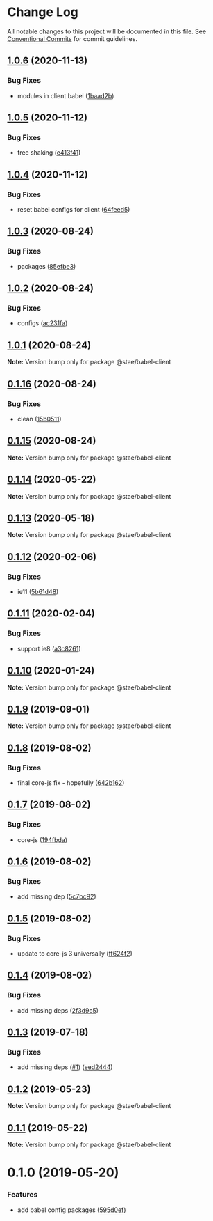# Change Log

All notable changes to this project will be documented in this file.
See [Conventional Commits](https://conventionalcommits.org) for commit guidelines.

## [1.0.6](https://github.com/staeco/modules/compare/@stae/babel-client@1.0.5...@stae/babel-client@1.0.6) (2020-11-13)


### Bug Fixes

* modules in client babel ([1baad2b](https://github.com/staeco/modules/commit/1baad2b4f9e2ef0d7d36a878daa7e610d192dcf8))





## [1.0.5](https://github.com/staeco/modules/compare/@stae/babel-client@1.0.4...@stae/babel-client@1.0.5) (2020-11-12)


### Bug Fixes

* tree shaking ([e413f41](https://github.com/staeco/modules/commit/e413f4173aff11b168f83bfc48c8a1ae8476534b))





## [1.0.4](https://github.com/staeco/modules/compare/@stae/babel-client@1.0.3...@stae/babel-client@1.0.4) (2020-11-12)


### Bug Fixes

* reset babel configs for client ([64feed5](https://github.com/staeco/modules/commit/64feed5a485c8a1e683ce04a40ba47ee8a492893))





## [1.0.3](https://github.com/staeco/modules/compare/@stae/babel-client@1.0.2...@stae/babel-client@1.0.3) (2020-08-24)


### Bug Fixes

* packages ([85efbe3](https://github.com/staeco/modules/commit/85efbe3eb4274bee6231cd2d962b35e0d5919ee2))





## [1.0.2](https://github.com/staeco/modules/compare/@stae/babel-client@1.0.1...@stae/babel-client@1.0.2) (2020-08-24)


### Bug Fixes

* configs ([ac231fa](https://github.com/staeco/modules/commit/ac231face38e689d6238f57bc29c8e82fc3e7cc7))





## [1.0.1](https://github.com/staeco/modules/compare/@stae/babel-client@0.1.16...@stae/babel-client@1.0.1) (2020-08-24)

**Note:** Version bump only for package @stae/babel-client





## [0.1.16](https://github.com/staeco/modules/compare/@stae/babel-client@0.1.14...@stae/babel-client@0.1.16) (2020-08-24)


### Bug Fixes

* clean ([15b0511](https://github.com/staeco/modules/commit/15b05110e4f7958802d6d0182b6d2815d707ec48))





## [0.1.15](https://github.com/staeco/modules/compare/@stae/babel-client@0.1.14...@stae/babel-client@0.1.15) (2020-08-24)

**Note:** Version bump only for package @stae/babel-client





## [0.1.14](https://github.com/staeco/modules/compare/@stae/babel-client@0.1.13...@stae/babel-client@0.1.14) (2020-05-22)

**Note:** Version bump only for package @stae/babel-client





## [0.1.13](https://github.com/staeco/modules/compare/@stae/babel-client@0.1.12...@stae/babel-client@0.1.13) (2020-05-18)

**Note:** Version bump only for package @stae/babel-client





## [0.1.12](https://github.com/staeco/modules/compare/@stae/babel-client@0.1.11...@stae/babel-client@0.1.12) (2020-02-06)


### Bug Fixes

* ie11 ([5b61d48](https://github.com/staeco/modules/commit/5b61d48))





## [0.1.11](https://github.com/staeco/modules/compare/@stae/babel-client@0.1.10...@stae/babel-client@0.1.11) (2020-02-04)


### Bug Fixes

* support ie8 ([a3c8261](https://github.com/staeco/modules/commit/a3c8261))





## [0.1.10](https://github.com/staeco/modules/compare/@stae/babel-client@0.1.9...@stae/babel-client@0.1.10) (2020-01-24)

**Note:** Version bump only for package @stae/babel-client





## [0.1.9](https://github.com/staeco/modules/compare/@stae/babel-client@0.1.8...@stae/babel-client@0.1.9) (2019-09-01)

**Note:** Version bump only for package @stae/babel-client





## [0.1.8](https://github.com/staeco/modules/compare/@stae/babel-client@0.1.7...@stae/babel-client@0.1.8) (2019-08-02)


### Bug Fixes

* final core-js fix - hopefully ([642b162](https://github.com/staeco/modules/commit/642b162))





## [0.1.7](https://github.com/staeco/modules/compare/@stae/babel-client@0.1.6...@stae/babel-client@0.1.7) (2019-08-02)


### Bug Fixes

* core-js ([194fbda](https://github.com/staeco/modules/commit/194fbda))





## [0.1.6](https://github.com/staeco/modules/compare/@stae/babel-client@0.1.5...@stae/babel-client@0.1.6) (2019-08-02)


### Bug Fixes

* add missing dep ([5c7bc92](https://github.com/staeco/modules/commit/5c7bc92))





## [0.1.5](https://github.com/staeco/modules/compare/@stae/babel-client@0.1.4...@stae/babel-client@0.1.5) (2019-08-02)


### Bug Fixes

* update to core-js 3 universally ([ff624f2](https://github.com/staeco/modules/commit/ff624f2))





## [0.1.4](https://github.com/staeco/modules/compare/@stae/babel-client@0.1.3...@stae/babel-client@0.1.4) (2019-08-02)


### Bug Fixes

* add missing deps ([2f3d9c5](https://github.com/staeco/modules/commit/2f3d9c5))





## [0.1.3](https://github.com/staeco/modules/compare/@stae/babel-client@0.1.2...@stae/babel-client@0.1.3) (2019-07-18)


### Bug Fixes

* add missing deps ([#1](https://github.com/staeco/modules/issues/1)) ([eed2444](https://github.com/staeco/modules/commit/eed2444))





## [0.1.2](https://github.com/staeco/modules/compare/@stae/babel-client@0.1.1...@stae/babel-client@0.1.2) (2019-05-23)

**Note:** Version bump only for package @stae/babel-client





## [0.1.1](https://github.com/staeco/modules/compare/@stae/babel-client@0.1.0...@stae/babel-client@0.1.1) (2019-05-22)

**Note:** Version bump only for package @stae/babel-client





# 0.1.0 (2019-05-20)


### Features

* add babel config packages ([595d0ef](https://github.com/staeco/modules/commit/595d0ef))
